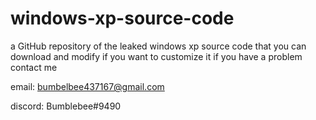 # windows-xp-source-code
a GitHub repository of the leaked windows xp source code that you can download and modify if you want to customize it
if you have a problem contact me

email: bumbelbee437167@gmail.com

discord: Bumblebee#9490
